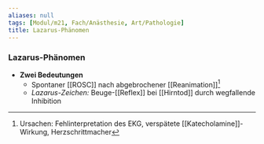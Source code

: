 ```yaml
---
aliases: null
tags: [Modul/m21, Fach/Anästhesie, Art/Pathologie]
title: Lazarus-Phänomen
---
```

### Lazarus-Phänomen
- **Zwei Bedeutungen**
	- Spontaner [[ROSC]] nach abgebrochener [[Reanimation]][^1]
	- *Lazarus-Zeichen:* Beuge-[[Reflex]] bei [[Hirntod]] durch wegfallende Inhibition

[^1]: Ursachen: Fehlinterpretation des EKG, verspätete [[Katecholamine]]-Wirkung, Herzschrittmacher